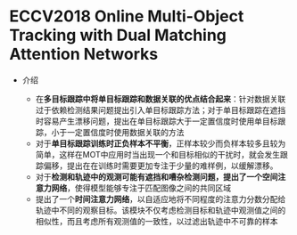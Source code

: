 # ECCV2018 Online Multi-Object Tracking with Dual Matching Attention Networks

* 介绍

  * 在**多目标跟踪中将单目标跟踪和数据关联的优点结合起来**：针对数据关联过于依赖检测结果问题提出引入单目标跟踪方法；对于单目标跟踪在遮挡时容易产生漂移问题，提出在单目标跟踪大于一定置信度时使用单目标跟踪，小于一定置信度时使用数据关联的方法
  * 对于**单目标跟踪训练时正负样本不平衡**，正样本较少而负样本较多且较为简单，这样在MOT中应用时当出现一个和目标相似的干扰时，就会发生跟踪偏移，提出在在训练时需要更加专注于少量的难样例，以缓解漂移。
  * 对于**检测和轨迹中的观测可能有遮挡和嘈杂检测问题，提出了一个空间注意力网络**，使得模型能够专注于匹配图像之间的共同区域
  * 提出了一个**时间注意力网络**，以自适应地将不同程度的注意力分数分配给轨迹中不同的观察目标。该模块不仅考虑检测目标和轨迹中观测值之间的相似性，而且考虑所有观测值的一致性，以过滤出轨迹中不可靠的样本

  

